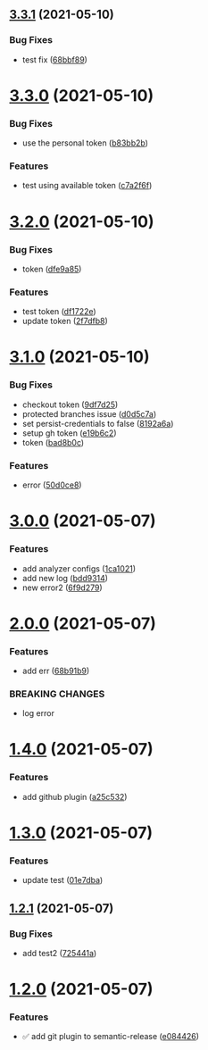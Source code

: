 ## [3.3.1](https://github.com/IslamWahid/semantic-release-test/compare/v3.3.0...v3.3.1) (2021-05-10)


### Bug Fixes

* test fix ([68bbf89](https://github.com/IslamWahid/semantic-release-test/commit/68bbf8900da43c65d9f1cd870e85b68c22f3d989))

# [3.3.0](https://github.com/IslamWahid/semantic-release-test/compare/v3.2.0...v3.3.0) (2021-05-10)


### Bug Fixes

* use the personal token ([b83bb2b](https://github.com/IslamWahid/semantic-release-test/commit/b83bb2b8970dcb1b2ade1d0cf3b27784b1bf3c04))


### Features

* test using available token ([c7a2f6f](https://github.com/IslamWahid/semantic-release-test/commit/c7a2f6f458710debd98301e290c2c9908c6aa195))

# [3.2.0](https://github.com/IslamWahid/semantic-release-test/compare/v3.1.0...v3.2.0) (2021-05-10)


### Bug Fixes

* token ([dfe9a85](https://github.com/IslamWahid/semantic-release-test/commit/dfe9a85b5c2cff4f4a4eed3ab8cbb64060ee1f44))


### Features

* test token ([df1722e](https://github.com/IslamWahid/semantic-release-test/commit/df1722e96bd98e72f702c100476e923151365686))
* update token ([2f7dfb8](https://github.com/IslamWahid/semantic-release-test/commit/2f7dfb803399e3afab665de3f4fd5abe4e4a5bba))

# [3.1.0](https://github.com/IslamWahid/semantic-release-test/compare/v3.0.0...v3.1.0) (2021-05-10)


### Bug Fixes

* checkout token ([9df7d25](https://github.com/IslamWahid/semantic-release-test/commit/9df7d2571872a2304655b18e076e4569be02cc3b))
* protected branches issue ([d0d5c7a](https://github.com/IslamWahid/semantic-release-test/commit/d0d5c7a05d2aa0b936219c84f3da23ff0e6fb4d1))
* set persist-credentials to false ([8192a6a](https://github.com/IslamWahid/semantic-release-test/commit/8192a6ac43891287cd27a9e8a4c9171088d3b769))
* setup gh token ([e19b6c2](https://github.com/IslamWahid/semantic-release-test/commit/e19b6c27434ba8695cb080ab910ecadb919bb5ef))
* token ([bad8b0c](https://github.com/IslamWahid/semantic-release-test/commit/bad8b0ce9bfac2a3752a11988467b0812c2c796c))


### Features

* error ([50d0ce8](https://github.com/IslamWahid/semantic-release-test/commit/50d0ce81c0d110fd8a5324630fd3cf909a18c8c6))

# [3.0.0](https://github.com/IslamWahid/semantic-release-test/compare/v2.0.0...v3.0.0) (2021-05-07)


### Features

* add analyzer configs ([1ca1021](https://github.com/IslamWahid/semantic-release-test/commit/1ca102135708f6d5c1402bb493c956e0de6b6349))
* add new log ([bdd9314](https://github.com/IslamWahid/semantic-release-test/commit/bdd9314f01d205f6598aa6cce5f535952d7b925a))
* new error2 ([6f9d279](https://github.com/IslamWahid/semantic-release-test/commit/6f9d2793ca640e3a8cce44a42f2ff49d2281cb4c))

# [2.0.0](https://github.com/IslamWahid/semantic-release-test/compare/v1.4.0...v2.0.0) (2021-05-07)


### Features

* add err ([68b91b9](https://github.com/IslamWahid/semantic-release-test/commit/68b91b967142e10de339d8d7126f84add2f9353e))


### BREAKING CHANGES

* log error

# [1.4.0](https://github.com/IslamWahid/semantic-release-test/compare/v1.3.0...v1.4.0) (2021-05-07)


### Features

* add github plugin ([a25c532](https://github.com/IslamWahid/semantic-release-test/commit/a25c532b6e05e8ea1a14e7ec704933247877b669))

# [1.3.0](https://github.com/IslamWahid/semantic-release-test/compare/v1.2.1...v1.3.0) (2021-05-07)


### Features

* update test ([01e7dba](https://github.com/IslamWahid/semantic-release-test/commit/01e7dbac0dba239a1d72f196398a861a16742ac1))

## [1.2.1](https://github.com/IslamWahid/semantic-release-test/compare/v1.2.0...v1.2.1) (2021-05-07)


### Bug Fixes

* add test2 ([725441a](https://github.com/IslamWahid/semantic-release-test/commit/725441ab50f1e98776ac5bd98be8c179347823c4))

# [1.2.0](https://github.com/IslamWahid/semantic-release-test/compare/v1.1.0...v1.2.0) (2021-05-07)


### Features

* :white_check_mark: add git plugin to semantic-release ([e084426](https://github.com/IslamWahid/semantic-release-test/commit/e084426b2ccb9cde101709b443febead6d6f04c1))
